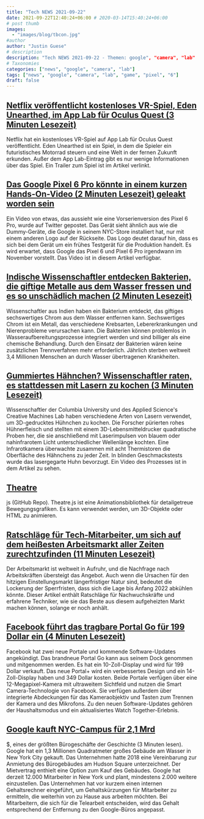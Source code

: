 ```yaml
---
title: "Tech NEWS 2021-09-22"
date: 2021-09-22T12:40:24+06:00 # 2020-03-14T15:40:24+06:00
# post thumb
images:
  - "images/blog/tbcon.jpg"
#author
author: "Justin Guese"
# description
description: "Tech NEWS 2021-09-22 - Themen: google", "camera", "lab"
# Taxonomies
categories: ["news", "google", "camera", "lab"]
tags: ["news", "google", "camera", "lab", "game", "pixel", "6"]
draft: false
---
```


## [Netflix veröffentlicht kostenloses VR-Spiel, Eden Unearthed, im App Lab für Oculus Quest (3 Minuten Lesezeit)](https://uploadvr.com/netflix-eden-unearthed-app-lab/)

 Netflix hat ein kostenloses VR-Spiel auf App Lab für Oculus Quest veröffentlicht. Eden Unearthed ist ein Spiel, in dem die Spieler ein futuristisches Motorrad steuern und eine Welt in der fernen Zukunft erkunden. Außer dem App Lab-Eintrag gibt es nur wenige Informationen über das Spiel. Ein Trailer zum Spiel ist im Artikel verlinkt.

## [Das Google Pixel 6 Pro könnte in einem kurzen Hands-On-Video (2 Minuten Lesezeit) geleakt worden sein](https://www.theverge.com/2021/9/21/22686534/google-pixel-6-pro-leak-display-screen-video)

 Ein Video von etwas, das aussieht wie eine Vorserienversion des Pixel 6 Pro, wurde auf Twitter gepostet. Das Gerät sieht ähnlich aus wie die Dummy-Geräte, die Google in seinem NYC-Store installiert hat, nur mit einem anderen Logo auf der Rückseite. Das Logo deutet darauf hin, dass es sich bei dem Gerät um ein frühes Testgerät für die Produktion handelt. Es wird erwartet, dass Google das Pixel 6 und Pixel 6 Pro irgendwann im November vorstellt. Das Video ist in diesem Artikel verfügbar.

## [Indische Wissenschaftler entdecken Bakterien, die giftige Metalle aus dem Wasser fressen und es so unschädlich machen (2 Minuten Lesezeit)](https://www.indiatimes.com/technology/science-and-future/iit-bhu-549926.html)

 Wissenschaftler aus Indien haben ein Bakterium entdeckt, das giftiges sechswertiges Chrom aus dem Wasser entfernen kann. Sechswertiges Chrom ist ein Metall, das verschiedene Krebsarten, Lebererkrankungen und Nierenprobleme verursachen kann. Die Bakterien können problemlos in Wasseraufbereitungsprozesse integriert werden und sind billiger als eine chemische Behandlung. Durch den Einsatz der Bakterien wären keine zusätzlichen Trennverfahren mehr erforderlich. Jährlich sterben weltweit 3,4 Millionen Menschen an durch Wasser übertragenen Krankheiten.

## [Gummiertes Hähnchen? Wissenschaftler raten, es stattdessen mit Lasern zu kochen (3 Minuten Lesezeit)](https://interestingengineering.com/rubbery-chicken-scientists-say-cook-it-with-lasers-instead)

 Wissenschaftler der Columbia University und des Applied Science's Creative Machines Lab haben verschiedene Arten von Lasern verwendet, um 3D-gedrucktes Hühnchen zu kochen. Die Forscher pürierten rohes Hühnerfleisch und stellten mit einem 3D-Lebensmitteldrucker quadratische Proben her, die sie anschließend mit Laserimpulsen von blauem oder nahinfrarotem Licht unterschiedlicher Wellenlänge kochten. Eine Infrarotkamera überwachte zusammen mit acht Thermistoren die Oberfläche des Hähnchens zu jeder Zeit. In blinden Geschmackstests wurde das lasergegarte Huhn bevorzugt. Ein Video des Prozesses ist in dem Artikel zu sehen.

## [Theatre](https://github.com/AriaMinaei/theatre)

js (GitHub Repo). Theatre.js ist eine Animationsbibliothek für detailgetreue Bewegungsgrafiken. Es kann verwendet werden, um 3D-Objekte oder HTML zu animieren.

## [Ratschläge für Tech-Mitarbeiter, um sich auf dem heißesten Arbeitsmarkt aller Zeiten zurechtzufinden (11 Minuten Lesezeit)](https://blog.pragmaticengineer.com/advice-for-tech-workers-to-navigate-a-heated-job-market/)

 Der Arbeitsmarkt ist weltweit in Aufruhr, und die Nachfrage nach Arbeitskräften übersteigt das Angebot. Auch wenn die Ursachen für den hitzigen Einstellungsmarkt längerfristiger Natur sind, bedeutet die Lockerung der Sperrfristen, dass sich die Lage bis Anfang 2022 abkühlen könnte. Dieser Artikel enthält Ratschläge für Nachwuchskräfte und erfahrene Techniker, wie sie das Beste aus diesem aufgeheizten Markt machen können, solange er noch anhält.

## [Facebook führt das tragbare Portal Go für 199 Dollar ein (4 Minuten Lesezeit)](https://www.engadget.com/facebook-new-portals-go-170004952.html)

 Facebook hat zwei neue Portale und kommende Software-Updates angekündigt. Das brandneue Portal Go kann aus seinem Dock genommen und mitgenommen werden. Es hat ein 10-Zoll-Display und wird für 199 Dollar verkauft. Das neue Portal+ wird ein verbessertes Design und ein 14-Zoll-Display haben und 349 Dollar kosten. Beide Portale verfügen über eine 12-Megapixel-Kamera mit ultraweitem Sichtfeld und nutzen die Smart Camera-Technologie von Facebook. Sie verfügen außerdem über integrierte Abdeckungen für das Kameraobjektiv und Tasten zum Trennen der Kamera und des Mikrofons. Zu den neuen Software-Updates gehören der Haushaltsmodus und ein aktualisiertes Watch Together-Erlebnis.

## [Google kauft NYC-Campus für 2,1 Mrd](https://nypost.com/2021/09/21/google-buys-nyc-campus-for-2-1-b-one-of-biggest-office-deals-ever/)

 $, eines der größten Bürogeschäfte der Geschichte (3 Minuten lesen). Google hat ein 1,3 Millionen Quadratmeter großes Gebäude am Wasser in New York City gekauft. Das Unternehmen hatte 2018 eine Vereinbarung zur Anmietung des Bürogebäudes am Hudson Square unterzeichnet. Der Mietvertrag enthielt eine Option zum Kauf des Gebäudes. Google hat derzeit 12.000 Mitarbeiter in New York und plant, mindestens 2.000 weitere einzustellen. Das Unternehmen hat vor kurzem einen internen Gehaltsrechner eingeführt, um Gehaltskürzungen für Mitarbeiter zu ermitteln, die weiterhin von zu Hause aus arbeiten möchten. Bei Mitarbeitern, die sich für die Telearbeit entscheiden, wird das Gehalt entsprechend der Entfernung zu den Google-Büros angepasst.

